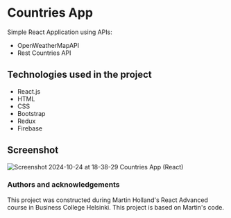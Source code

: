 # Countries App

Simple React Application using APIs:

- OpenWeatherMapAPI
- Rest Countries API

## Technologies used in the project

- React.js
- HTML
- CSS
- Bootstrap
- Redux
- Firebase

## Screenshot

![Screenshot 2024-10-24 at 18-38-29 Countries App (React)](https://github.com/user-attachments/assets/5d3c7138-5a4f-48b1-9290-710c198dd8a9)


### Authors and acknowledgements

This project was constructed during Martin Holland's React Advanced course in Business College Helsinki. This project is based on Martin's code.
